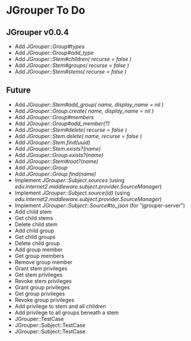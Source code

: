 JGrouper To Do
==============

JGrouper v0.0.4
---------------
* Add *JGrouper::Group#types*
* Add *JGrouper::Group#add_type*
* Add *JGrouper::Stem#children( recurse = false )*
* Add *JGrouper::Stem#groups( recurse = false )*
* Add *JGrouper::Stem#stems( recurse = false )*


Future
------
* Add *JGrouper::Stem#add_group( name, display_name = nil )*
* Add *JGrouper::Group.create( name, display_name = nil )*
* Add *JGrouper::Group#members*
* Add *JGrouper::Group#add_member(?)*
* Add *JGrouper::Stem#delete( recurse = false )*
* Add *JGrouper::Stem.delete( name, recurse = false )*
* Add *JGrouper::Stem.find(uuid)*
* Add *JGrouper::Stem.exists?(name)*
* Add *JGrouper::Group.exists?(name)*
* Add *JGrouper::Stem#root?(name)*
* Add *JGrouper::Group*
* Add *JGrouper::Group.find(name)*
* Implement *JGrouper::Subject.sources* (using *edu.internet2.middleware.subject.provider.SourceManager*)
* Implement *JGrouper::Subject.source(id)* (using *edu.internet2.middleware.subject.provider.SourceManager*)
* Implement *JGrouper::Subject::Source#to_json* (for "jgrouper-server")
* Add child stem
* Get child stems
* Delete child stem
* Add child group
* Get child groups
* Delete child group
* Add group member
* Get group members
* Remove group member
* Grant stem privileges
* Get stem privileges
* Revoke stem privileges
* Grant group privileges
* Get group privileges
* Revoke group privileges
* Add privilege to stem and all children
* Add privilege to all groups beneath a stem
* JGrouper::TestCase
* JGrouper::Subject::TestCase
* JGrouper::Subject::TestCase

